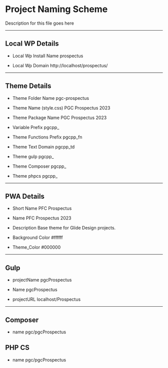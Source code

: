 # Project Naming Scheme

Description for this file goes here

-------------------------------------------------------

## Local WP Details

* Local Wp Install Name
prospectus

* Local Wp Domain
http://localhost/prospectus/

---

## Theme Details

* Theme Folder Name
pgc-prospectus

* Theme Name (style.css)
PGC Prospectus 2023

* Theme Package Name
PGC Prospectus 2023

* Variable Prefix
pgcpp_

* Theme Functions Prefix
pgcpp_fn

* Theme Text Domain
pgcpp_td

* Theme gulp
pgcpp_

* Theme Composer
pgcpp_

* Theme phpcs
pgcpp_

---

## PWA Details

* Short Name
PFC Prospectus

* Name
PFC Prospectus 2023

* Description
Base theme for Glide Design projects.

* Background Color
#ffffff

* Theme_Color
#000000

---

## Gulp

* projectName
pgcProspectus

* Name
pgcProspectus

* projectURL
localhost/Prospectus

---

## Composer

* name
pgc/pgcProspectus

## PHP CS

* name
pgc/pgcProspectus
